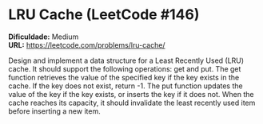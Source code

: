 # LRU Cache (LeetCode #146)

**Dificuldade:** Medium  
**URL:** https://leetcode.com/problems/lru-cache/

Design and implement a data structure for a Least Recently Used (LRU) cache. It should support the following operations: get and put. The get function retrieves the value of the specified key if the key exists in the cache. If the key does not exist, return -1. The put function updates the value of the key if the key exists, or inserts the key if it does not. When the cache reaches its capacity, it should invalidate the least recently used item before inserting a new item.
